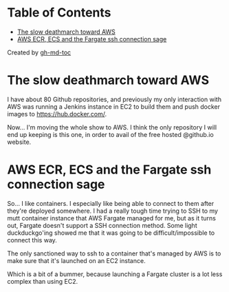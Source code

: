 
Table of Contents
=================

   * [The slow deathmarch toward AWS](#the-slow-deathmarch-toward-aws)
   * [AWS ECR, ECS and the Fargate ssh connection sage](#aws-ecr-ecs-and-the-fargate-ssh-connection-sage)

Created by [gh-md-toc](https://github.com/ekalinin/github-markdown-toc)
# The slow deathmarch toward AWS
I have about 80 Github repositories, and previously my only interaction with
AWS was running a Jenkins instance in EC2 to build them and push docker images
to https://hub.docker.com/.

Now... I'm moving the whole show to AWS. I think the only repository I will end
up keeping is this one, in order to avail of the free hosted @github.io
website.

# AWS ECR, ECS and the Fargate ssh connection sage
So... I like containers. I especially like being able to connect to them after
they're deployed somewhere. I had a really tough time trying to SSH to my mutt
container instance that AWS Fargate managed for me, but as it turns out,
Fargate doesn't support a SSH connection method. Some light duckduckgo'ing
showed me that it was going to be difficult/impossible to connect this way.

The only sanctioned way to ssh to a container that's managed by AWS is to make
sure that it's launched on an EC2 instance.

Which is a bit of a bummer, because launching a Fargate cluster is a lot less
complex than using EC2.
